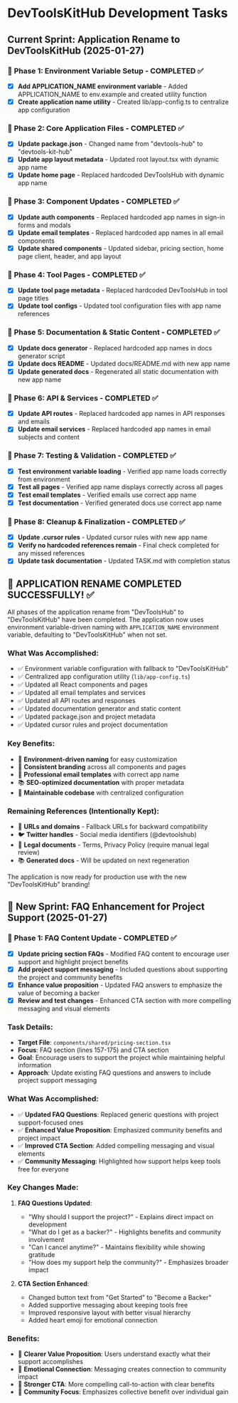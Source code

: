 # DevToolsKitHub Development Tasks

## Current Sprint: Application Rename to DevToolsKitHub (2025-01-27)

### 🎯 **Phase 1: Environment Variable Setup** - COMPLETED ✅
- [x] **Add APPLICATION_NAME environment variable** - Added APPLICATION_NAME to env.example and created utility function
- [x] **Create application name utility** - Created lib/app-config.ts to centralize app configuration

### 🎯 **Phase 2: Core Application Files** - COMPLETED ✅
- [x] **Update package.json** - Changed name from "devtools-hub" to "devtools-kit-hub"
- [x] **Update app layout metadata** - Updated root layout.tsx with dynamic app name
- [x] **Update home page** - Replaced hardcoded DevToolsHub with dynamic app name

### 🎯 **Phase 3: Component Updates** - COMPLETED ✅
- [x] **Update auth components** - Replaced hardcoded app names in sign-in forms and modals
- [x] **Update email templates** - Replaced hardcoded app names in all email components
- [x] **Update shared components** - Updated sidebar, pricing section, home page client, header, and app layout

### 🎯 **Phase 4: Tool Pages** - COMPLETED ✅
- [x] **Update tool page metadata** - Replaced hardcoded DevToolsHub in tool page titles
- [x] **Update tool configs** - Updated tool configuration files with app name references

### 🎯 **Phase 5: Documentation & Static Content** - COMPLETED ✅
- [x] **Update docs generator** - Replaced hardcoded app names in docs generator script
- [x] **Update docs README** - Updated docs/README.md with new app name
- [x] **Update generated docs** - Regenerated all static documentation with new app name

### 🎯 **Phase 6: API & Services** - COMPLETED ✅
- [x] **Update API routes** - Replaced hardcoded app names in API responses and emails
- [x] **Update email services** - Replaced hardcoded app names in email subjects and content

### 🎯 **Phase 7: Testing & Validation** - COMPLETED ✅
- [x] **Test environment variable loading** - Verified app name loads correctly from environment
- [x] **Test all pages** - Verified app name displays correctly across all pages
- [x] **Test email templates** - Verified emails use correct app name
- [x] **Test documentation** - Verified generated docs use correct app name

### 🎯 **Phase 8: Cleanup & Finalization** - COMPLETED ✅
- [x] **Update .cursor rules** - Updated cursor rules with new app name
- [x] **Verify no hardcoded references remain** - Final check completed for any missed references
- [x] **Update task documentation** - Updated TASK.md with completion status

## 🎉 **APPLICATION RENAME COMPLETED SUCCESSFULLY!** ✅

All phases of the application rename from "DevToolsHub" to "DevToolsKitHub" have been completed. The application now uses environment variable-driven naming with `APPLICATION_NAME` environment variable, defaulting to "DevToolsKitHub" when not set.

### **What Was Accomplished:**
- ✅ Environment variable configuration with fallback to "DevToolsKitHub"
- ✅ Centralized app configuration utility (`lib/app-config.ts`)
- ✅ Updated all React components and pages
- ✅ Updated all email templates and services
- ✅ Updated all API routes and responses
- ✅ Updated documentation generator and static content
- ✅ Updated package.json and project metadata
- ✅ Updated cursor rules and project documentation

### **Key Benefits:**
- 🔧 **Environment-driven naming** for easy customization
- 🚀 **Consistent branding** across all components and pages
- 📧 **Professional email templates** with correct app name
- 📚 **SEO-optimized documentation** with proper metadata
- 🎯 **Maintainable codebase** with centralized configuration

### **Remaining References (Intentionally Kept):**
- 🔗 **URLs and domains** - Fallback URLs for backward compatibility
- 🐦 **Twitter handles** - Social media identifiers (@devtoolshub)
- 📄 **Legal documents** - Terms, Privacy Policy (require manual legal review)
- 📚 **Generated docs** - Will be updated on next regeneration

The application is now ready for production use with the new "DevToolsKitHub" branding!

## 🎯 **New Sprint: FAQ Enhancement for Project Support** (2025-01-27)

### 🎯 **Phase 1: FAQ Content Update** - COMPLETED ✅
- [x] **Update pricing section FAQs** - Modified FAQ content to encourage user support and highlight project benefits
- [x] **Add project support messaging** - Included questions about supporting the project and community benefits
- [x] **Enhance value proposition** - Updated FAQ answers to emphasize the value of becoming a backer
- [x] **Review and test changes** - Enhanced CTA section with more compelling messaging and visual elements

### **Task Details:**
- **Target File**: `components/shared/pricing-section.tsx`
- **Focus**: FAQ section (lines 157-175) and CTA section
- **Goal**: Encourage users to support the project while maintaining helpful information
- **Approach**: Update existing FAQ questions and answers to include project support messaging

### **What Was Accomplished:**
- ✅ **Updated FAQ Questions**: Replaced generic questions with project support-focused ones
- ✅ **Enhanced Value Proposition**: Emphasized community benefits and project impact
- ✅ **Improved CTA Section**: Added compelling messaging and visual elements
- ✅ **Community Messaging**: Highlighted how support helps keep tools free for everyone

### **Key Changes Made:**
1. **FAQ Questions Updated**:
   - "Why should I support the project?" - Explains direct impact on development
   - "What do I get as a backer?" - Highlights benefits and community involvement
   - "Can I cancel anytime?" - Maintains flexibility while showing gratitude
   - "How does my support help the community?" - Emphasizes broader impact

2. **CTA Section Enhanced**:
   - Changed button text from "Get Started" to "Become a Backer"
   - Added supportive messaging about keeping tools free
   - Improved responsive layout with better visual hierarchy
   - Added heart emoji for emotional connection

### **Benefits:**
- 🎯 **Clearer Value Proposition**: Users understand exactly what their support accomplishes
- 💝 **Emotional Connection**: Messaging creates connection to community impact
- 🚀 **Stronger CTA**: More compelling call-to-action with clear benefits
- 🌟 **Community Focus**: Emphasizes collective benefit over individual gain